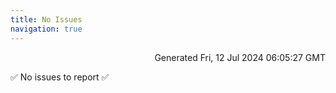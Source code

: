 ```yaml
---
title: No Issues
navigation: true
---
```


<p style="text-align:right;color:#cccs">
Generated Fri, 12 Jul 2024 06:05:27 GMT
</p>
<p>✅ No issues to report ✅</p>



